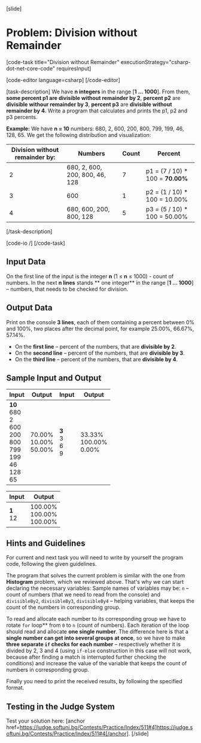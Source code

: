 [slide]
# Problem: Division without Remainder

[code-task title="Division without Remainder" executionStrategy="csharp-dot-net-core-code" requiresInput]

[code-editor language=csharp]
[/code-editor]

[task-description]
We have **n integers** in the range [**1 ... 1000**]. From them, **some percent p1 are divisible without remainder by 2**, **percent p2** are **divisible withour remainder by 3**, **percent p3** are **divisible without remainder by 4**. Write a program that calculates and prints the p1, p2 and p3 percents.

**Example:** We have **n = 10** numbers: 680, 2, 600, 200, 800, 799, 199, 46, 128, 65. We get the following distribution and visualization:

| Division without remainder by: |             Numbers            | Count |             Percent              |
|--------------------------------|--------------------------------|-------|----------------------------------|
| 2                              | 680, 2, 600, 200, 800, 46, 128 | 7     | p1 = (7 / 10) * 100 = **70.00%** |
| 3                              | 600                            | 1     | p2 = (1 / 10) * 100 = 10.00%     |
| 4                              | 680, 600, 200, 800, 128	      | 5     | p3 = (5 / 10) * 100 = 50.00%     |
[/task-description]

[code-io /]
[/code-task]

## Input Data

On the first line of the input is the integer **n** (1 ≤ **n** ≤ 1000) - count of numbers. In the next **n lines** stands ** one integer** in the range [**1 … 1000**] – numbers, that needs to be checked for division.

## Output Data

Print on the console **3 lines**, each of them containing a percent between 0% and 100%, two places after the decimal point, for example 25.00%, 66.67%, 57.14%.
- On the **first line** – percent of the numbers, that are **divisible by 2**.
- On the **second line** – percent of the numbers, that are **divisible by 3**.
- On the **third line** – percent of the numbers, that are **divisible by 4**.

## Sample Input and Output

|                                 Input                                  |          Output          |       Input        |          Output          |
|------------------------------------------------------------------------|--------------------------|--------------------|--------------------------|
|**10**<br>680<br>2<br>600<br>200<br>800<br>799<br>199<br>46<br>128<br>65|70.00%<br>10.00%<br>50.00%|**3**<br>3<br>6<br>9|33.33%<br>100.00%<br>0.00%|

|    Input    |            Output             |
|-------------|-------------------------------|
| **1**<br>12 | 100.00%<br>100.00%<br>100.00% |

## Hints and Guidelines

For current and next task you will need to write by yourself the program code, following the given guidelines.

The program that solves the current problem is similar with the one from **Histogram** problem, which we reviewed above. That's why we can start declaring the necessary variables:
Sample names of variables may be: `n` – count of numbers (that we need to read from the console) and `divisibleBy2`, `divisibleBy3`, `divisibleBy4` – helping variables, that keeps the count of the numbers in corresponding group.

To read and allocate each number to its corresponding group we have to rotate `for` loop** from `0` to `n` (count of numbers). Each iteration of the loop should read and allocate **one single number**. The difference here is that a **single number can get into several groups at once**, so we have to make **three separate `if` checks for each number** – respectively whether it is divided by 2, 3 and 4 (using `if-else` construction in this case will not work, because after finding a match is interrupted further checking the conditions) and increase the value of the variable that keeps the count of numbers in corresponding group.

Finally you need to print the received results, by following the specified format.

## Testing in the Judge System

Test your solution here: [anchor href=https://judge.softuni.bg/Contests/Practice/Index/511#4]https://judge.softuni.bg/Contests/Practice/Index/511#4[/anchor].
[/slide]